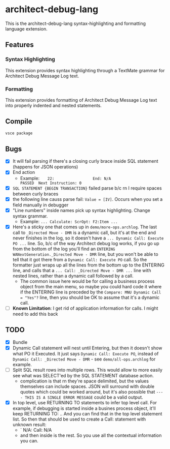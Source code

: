 # architect-debug-lang

This is the architect-debug-lang syntax-highlighting and formatting language extension.

## Features

### Syntax Highlighting

This extension provides syntax highlighting through a TextMate grammar for Architect Debug Message Log text.

### Formatting

This extension provides formatting of Architect Debug Message Log text into properly indented and nested statements.

## Compile

```sh
vsce package
```

## Bugs

- [X] It will fail parsing if there's a closing curly brace inside SQL statement (happens for JSON operations)
- [X] End action
	- Example: `   22:                 End: N/A                                                          PASSED  Next Instruction: 0`
- [X] `SQL STATEMENT {BEGIN TRANSACTION}` failed parse b/c rn I require spaces between curly braces
- [X] the following line causs parse fail: `Value = [IV]`. Occurs when you set a field manually in debugger
- [X] "Line numbers" inside names pick up syntax highlighting. Change syntax grammar.
	- Example: `... Calculate: ScrOpt: F2:Item ...`
- [X] Here's a sticky one that comes up in `demo/more-ops.archlog`. The last call to `_Directed Move - DMR` is a dynamic call, but it's at the end and never finishes in the log, so it doesn't have a `... Dynamic Call: Execute PO ...` line. So, b/c of the way Architect debug log works, if you go up from the bottom of the log you'll find an `ENTERING WANextGeneration._Directed Move - DMR` line, but you won't be able to tell that it got there from a `Dynamic Call: Execute PO` call. So the formatter just wraps up all the lines from the bottom up to the ENTERING line, and calls that a `... Call: _Directed Move - DMR ...` line with nested lines, rather than a dynamic call followed by a call.
	- The common issue here would be for calling a business process object from the main menu, so maybe you could hard code it where if the ENTERING line is preceded by the `Compare: MNU Dynamic Call = "Yes"?` line, then you should be OK to assume that it's a dynamic call. 
- [ ] **Known Limitation**: I get rid of application information for calls. I might need to add this back

## TODO

- [X] Bundle
- [X] Dynamic Call statement will nest until Entering, but then it doesn't show what PO it Executed. It just says `Dynamic Call: Execute PO`, instead of `Dynamic Call: _Directed Move - DMR` - see `demo/all-ops.archlog` for example.
- [ ] Split SQL result rows into multiple rows. This would allow to more easily see what was SELECT'ed by the SQL STATEMENT database action.
	- complication is that rn they're space delimited, but the values themselves can include spaces. JSON will surround with double quotes which could be worked around, but it's also possible that `---- THIS IS A SINGLE ERROR MESSAGE` could be a valid output.
- [X] In top level, use RETURNING TO statements to infer top level call. For example, if debugging is started inside a busines process object, it'll keep RETURNING TO: <app>.<bpo>. And you can find that in the top level statement list. So then that should be used to create a Call: <bpo> statement with unknown result:
	- ` N/A:                Call: <bpo>                       N/A
	- and then inside is the rest. So you use all the contextual information you can.